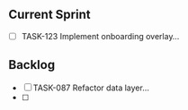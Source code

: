 ## Current Sprint
- [ ] TASK-123 Implement onboarding overlay…

## Backlog
- [ ] TASK-087 Refactor data layer…
- [ ] 